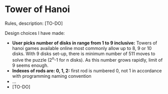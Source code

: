 # Tower of Hanoi

Rules, description: [TO-DO]

Design choices I have made:
* __User picks number of disks in range from 1 to 9 inclusive:__ Towers of hanoi games available online most commonly allow up to 8, 9 or 10 disks. With 9 disks set-up, there is minimum number of 511 moves to solve the puzzle (2<sup>n</sup>-1 for n disks). As this number grows rapidly, limit of 9 seems enough.
* __Indexes of rods are: 0, 1, 2:__ first rod is numbered 0, not 1 in accordance with programming naming convention
* ...
* [TO-DO]
